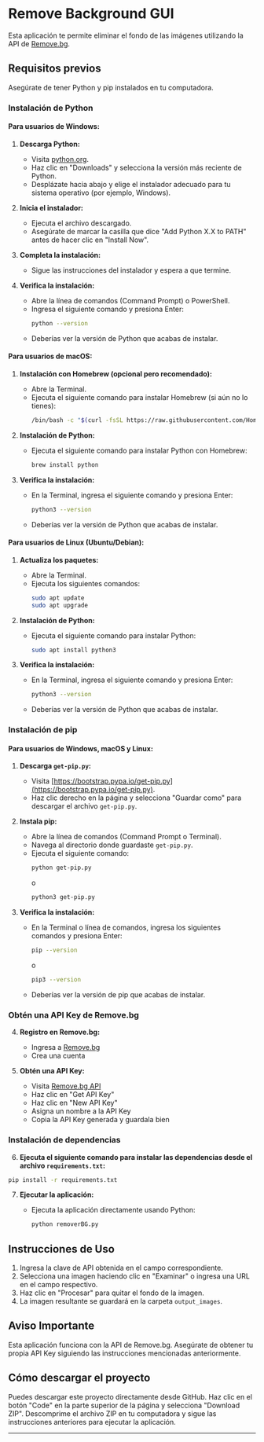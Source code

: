 # Remove Background GUI

Esta aplicación te permite eliminar el fondo de las imágenes utilizando la API de [Remove.bg](https://www.remove.bg/).

## Requisitos previos

Asegúrate de tener Python y pip instalados en tu computadora.

### Instalación de Python

#### Para usuarios de Windows:

1. **Descarga Python:**
   - Visita [python.org](https://www.python.org/downloads/).
   - Haz clic en "Downloads" y selecciona la versión más reciente de Python.
   - Desplázate hacia abajo y elige el instalador adecuado para tu sistema operativo (por ejemplo, Windows).

2. **Inicia el instalador:**
   - Ejecuta el archivo descargado.
   - Asegúrate de marcar la casilla que dice "Add Python X.X to PATH" antes de hacer clic en "Install Now".

3. **Completa la instalación:**
   - Sigue las instrucciones del instalador y espera a que termine.

4. **Verifica la instalación:**
   - Abre la línea de comandos (Command Prompt) o PowerShell.
   - Ingresa el siguiente comando y presiona Enter:
     ```bash
     python --version
     ```
   - Deberías ver la versión de Python que acabas de instalar.

#### Para usuarios de macOS:

1. **Instalación con Homebrew (opcional pero recomendado):**
   - Abre la Terminal.
   - Ejecuta el siguiente comando para instalar Homebrew (si aún no lo tienes):
     ```bash
     /bin/bash -c "$(curl -fsSL https://raw.githubusercontent.com/Homebrew/install/HEAD/install.sh)"
     ```

2. **Instalación de Python:**
   - Ejecuta el siguiente comando para instalar Python con Homebrew:
     ```bash
     brew install python
     ```

3. **Verifica la instalación:**
   - En la Terminal, ingresa el siguiente comando y presiona Enter:
     ```bash
     python3 --version
     ```
   - Deberías ver la versión de Python que acabas de instalar.

#### Para usuarios de Linux (Ubuntu/Debian):

1. **Actualiza los paquetes:**
   - Abre la Terminal.
   - Ejecuta los siguientes comandos:
     ```bash
     sudo apt update
     sudo apt upgrade
     ```

2. **Instalación de Python:**
   - Ejecuta el siguiente comando para instalar Python:
     ```bash
     sudo apt install python3
     ```

3. **Verifica la instalación:**
   - En la Terminal, ingresa el siguiente comando y presiona Enter:
     ```bash
     python3 --version
     ```
   - Deberías ver la versión de Python que acabas de instalar.

### Instalación de pip

#### Para usuarios de Windows, macOS y Linux:

1. **Descarga `get-pip.py`:**
   - Visita [https://bootstrap.pypa.io/get-pip.py](https://bootstrap.pypa.io/get-pip.py).
   - Haz clic derecho en la página y selecciona "Guardar como" para descargar el archivo `get-pip.py`.

2. **Instala pip:**
   - Abre la línea de comandos (Command Prompt o Terminal).
   - Navega al directorio donde guardaste `get-pip.py`.
   - Ejecuta el siguiente comando:
     ```bash
     python get-pip.py
     ```
     o
     ```bash
     python3 get-pip.py
     ```

3. **Verifica la instalación:**
   - En la Terminal o línea de comandos, ingresa los siguientes comandos y presiona Enter:
     ```bash
     pip --version
     ```
     o
     ```bash
     pip3 --version
     ```
   - Deberías ver la versión de pip que acabas de instalar.

### Obtén una API Key de Remove.bg

4. **Registro en Remove.bg:**
   - Ingresa a [Remove.bg](https://www.remove.bg/)
   - Crea una cuenta

5. **Obtén una API Key:**
   - Visita [Remove.bg API](https://www.remove.bg/api)
   - Haz clic en "Get API Key"
   - Haz clic en "New API Key"
   - Asigna un nombre a la API Key
   - Copia la API Key generada y guardala bien

### Instalación de dependencias

6. **Ejecuta el siguiente comando para instalar las dependencias desde el archivo `requirements.txt`:**

```bash
pip install -r requirements.txt
```

7. **Ejecutar la aplicación:**
   - Ejecuta la aplicación directamente usando Python:

     ```bash
     python removerBG.py
     ```

## Instrucciones de Uso

1. Ingresa la clave de API obtenida en el campo correspondiente.
2. Selecciona una imagen haciendo clic en "Examinar" o ingresa una URL en el campo respectivo.
3. Haz clic en "Procesar" para quitar el fondo de la imagen.
4. La imagen resultante se guardará en la carpeta `output_images`.

## Aviso Importante

Esta aplicación funciona con la API de Remove.bg. Asegúrate de obtener tu propia API Key siguiendo las instrucciones mencionadas anteriormente.

## Cómo descargar el proyecto

Puedes descargar este proyecto directamente desde GitHub. Haz clic en el botón "Code" en la parte superior de la página y selecciona "Download ZIP". Descomprime el archivo ZIP en tu computadora y sigue las instrucciones anteriores para ejecutar la aplicación.

---
